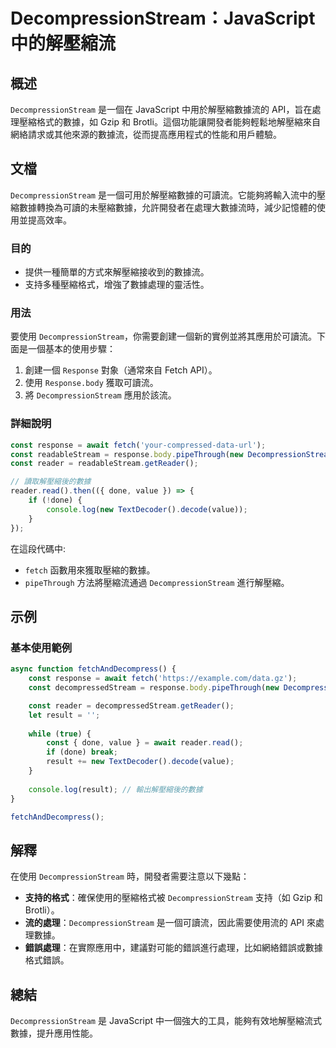<!--
Meta Description: # DecompressionStream：JavaScript 中的解壓縮流 ## 概述 `DecompressionStream` 是一個在 JavaScript 中用於解壓縮數據流的 API，旨在處理壓縮格式的數據，如 Gzip 和 Brotli。這個功能讓開發者能夠輕鬆地解壓縮來自網絡請求或...
Meta Keywords: decompressionstream, const, response, javascript, gzip
-->

# DecompressionStream：JavaScript 中的解壓縮流

## 概述
`DecompressionStream` 是一個在 JavaScript 中用於解壓縮數據流的 API，旨在處理壓縮格式的數據，如 Gzip 和 Brotli。這個功能讓開發者能夠輕鬆地解壓縮來自網絡請求或其他來源的數據流，從而提高應用程式的性能和用戶體驗。

## 文檔
`DecompressionStream` 是一個可用於解壓縮數據的可讀流。它能夠將輸入流中的壓縮數據轉換為可讀的未壓縮數據，允許開發者在處理大數據流時，減少記憶體的使用並提高效率。

### 目的
- 提供一種簡單的方式來解壓縮接收到的數據流。
- 支持多種壓縮格式，增強了數據處理的靈活性。

### 用法
要使用 `DecompressionStream`，你需要創建一個新的實例並將其應用於可讀流。下面是一個基本的使用步驟：

1. 創建一個 `Response` 對象（通常來自 Fetch API）。
2. 使用 `Response.body` 獲取可讀流。
3. 將 `DecompressionStream` 應用於該流。

### 詳細說明
```javascript
const response = await fetch('your-compressed-data-url');
const readableStream = response.body.pipeThrough(new DecompressionStream('gzip'));
const reader = readableStream.getReader();

// 讀取解壓縮後的數據
reader.read().then(({ done, value }) => {
    if (!done) {
        console.log(new TextDecoder().decode(value));
    }
});
```

在這段代碼中:
- `fetch` 函數用來獲取壓縮的數據。
- `pipeThrough` 方法將壓縮流通過 `DecompressionStream` 進行解壓縮。

## 示例
### 基本使用範例
```javascript
async function fetchAndDecompress() {
    const response = await fetch('https://example.com/data.gz');
    const decompressedStream = response.body.pipeThrough(new DecompressionStream('gzip'));

    const reader = decompressedStream.getReader();
    let result = '';
    
    while (true) {
        const { done, value } = await reader.read();
        if (done) break;
        result += new TextDecoder().decode(value);
    }
    
    console.log(result); // 輸出解壓縮後的數據
}

fetchAndDecompress();
```

## 解釋
在使用 `DecompressionStream` 時，開發者需要注意以下幾點：
- **支持的格式**：確保使用的壓縮格式被 `DecompressionStream` 支持（如 Gzip 和 Brotli）。
- **流的處理**：`DecompressionStream` 是一個可讀流，因此需要使用流的 API 來處理數據。
- **錯誤處理**：在實際應用中，建議對可能的錯誤進行處理，比如網絡錯誤或數據格式錯誤。

## 總結
`DecompressionStream` 是 JavaScript 中一個強大的工具，能夠有效地解壓縮流式數據，提升應用性能。